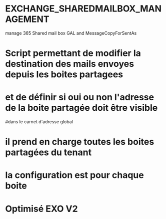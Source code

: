 # EXCHANGE_SHAREDMAILBOX_MANAGEMENT
manage 365 Shared mail box GAL and MessageCopyForSentAs
# Script permettant de modifier la destination des mails envoyes depuis les boites partagees
# et de définir si oui ou non l'adresse de la boite partagée doit être visible 
#dans le carnet d'adresse global 
# il prend en charge toutes les boites partagées du tenant
# la configuration est pour chaque boite
# Optimisé EXO V2
